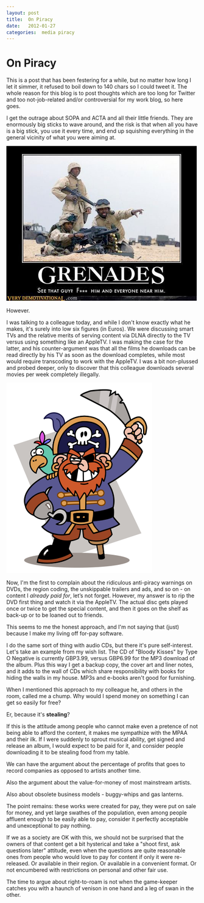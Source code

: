 ```yaml
---
layout: post
title:  On Piracy 
date:   2012-01-27 
categories:  media piracy 
---
```


# On Piracy


This is a post that has been festering for a while, but no matter how long I let it simmer, it refused to boil down to 140 chars so I could tweet it. The whole reason for this blog is to post thoughts which are too long for Twitter and too not-job-related and/or controversial for my work blog, so here goes.

I get the outrage about SOPA and ACTA and all their little friends. They are enormously big sticks to wave around, and the risk is that when all you have is a big stick, you use it every time, and end up squishing everything in the general vicinity of what you were aiming at.

![](/images/unknown_filename.261.jpeg)

However.

I was talking to a colleague today, and while I don't know exactly what he makes, it's surely into low six figures (in Euros). We were discussing smart TVs and the relative merits of serving content via DLNA directly to the TV versus using something like an AppleTV. I was making the case for the latter, and his counter-argument was that all the films he downloads can be read directly by his TV as soon as the download completes, while most would require transcoding to work with the AppleTV. I was a bit non-plussed and probed deeper, only to discover that this colleague downloads several movies per week completely illegally.

![](/images/unknown_filename.262.png)

Now, I'm the first to complain about the ridiculous anti-piracy warnings on DVDs, the region coding, the unskippable trailers and ads, and so on - on content I *already paid for*, let’s not forget. However, my answer is to rip the DVD first thing and watch it via the AppleTV. The actual disc gets played once or twice to get the special content, and then it goes on the shelf as back-up or to be loaned out to friends.

This seems to me the honest approach, and I'm not saying that (just) because I make my living off for-pay software.

I do the same sort of thing with audio CDs, but there it's pure self-interest. Let's take an example from my wish list. The CD of "Bloody Kisses" by Type O Negative is currently GBP3.99, versus GBP6.99 for the MP3 download of the album. Plus this way I get a backup copy, the cover art and liner notes, and it adds to the wall of CDs which share responsibility with books for hiding the walls in my house. MP3s and e-books aren't good for furnishing.

When I mentioned this approach to my colleague he, and others in the room, called me a chump. Why would I spend money on something I can get so easily for free?

Er, because it's **stealing**?

If this is the attitude among people who cannot make even a pretence of not being able to afford the content, it makes me sympathize with the MPAA and their ilk. If I were suddenly to sprout musical ability, get signed and release an album, I would expect to be paid for it, and consider people downloading it to be stealing food from my table.

We can have the argument about the percentage of profits that goes to record companies as opposed to artists another time.

Also the argument about the value-for-money of most mainstream artists.

Also about obsolete business models - buggy-whips and gas lanterns.

The point remains: these works were created for pay, they were put on sale for money, and yet large swathes of the population, even among people affluent enough to be easily able to pay, consider it perfectly acceptable and unexceptional to pay nothing.

If we as a society are OK with this, we should not be surprised that the owners of that content get a bit hysterical and take a "shoot first, ask questions later" attitude, even when the questions are quite reasonable ones from people who would love to pay for content if only it were re-released. Or available in their region. Or available in a convenient format. Or not encumbered with restrictions on personal and other fair use.

The time to argue about right-to-roam is not when the game-keeper catches you with a haunch of venison in one hand and a leg of swan in the other.

